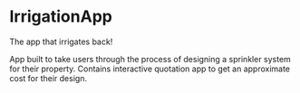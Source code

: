 # IrrigationApp

The app that irrigates back!

App built to take users through the process of designing a sprinkler system for their property.
Contains interactive quotation app to get an approximate cost for their design.
